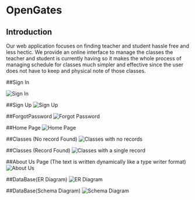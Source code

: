 # OpenGates

## Introduction

Our web application focuses on finding teacher and student hassle free and less hectic. We provide an online interface to manage the classes the teacher and student is currently having so it makes the whole process of managing schedule for classes much simpler and effective since the user does not have to keep and physical note of those classes.

##Sign In

![Sign In](https://imgbox.com/hmfh1IHJ.png)

##Sign Up
![Sign Up](https://imgbox.com/ysir3OYU)

##ForgotPassword
![Forgot Password](https://imgbox.com/LgL9pqeX)

##Home Page
![Home Page](https://imgbox.com/F8Aojnzr)

##Classes (No record Found)
![Classes with no records](https://imgbox.com/4WTU9008)

##Classes (Record Found)
![Classes with a single record](https://imgbox.com/JCRDur6a)

##About Us Page (The text is written dynamically like a type writer format)
![About Us](https://imgbox.com/l75jNJTY)



##DataBase(ER Diagram)
![ER Diagram](https://imgbox.com/FTdwSUYD)

##DataBase(Schema Diagram)
![Schema Diagram](https://imgbox.com/rbbjYmT9)
